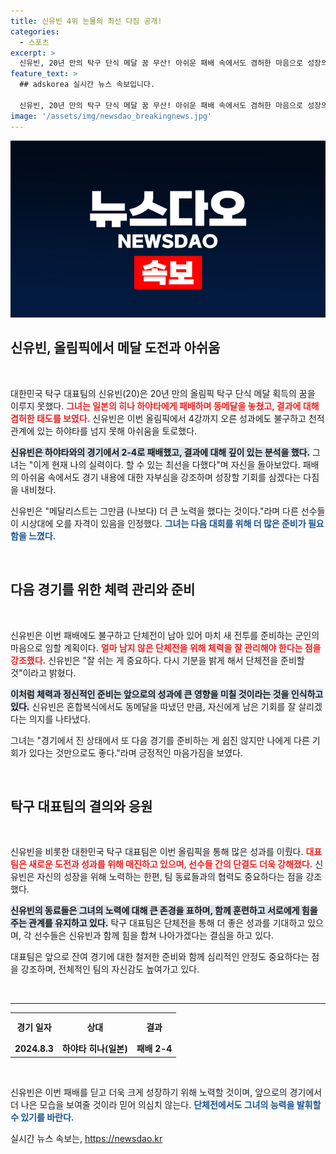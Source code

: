 ```yaml
---
title: 신유빈 4위 눈물의 최선 다짐 공개!
categories:
  - 스포츠
excerpt: >
  신유빈, 20년 만의 탁구 단식 메달 꿈 무산! 아쉬운 패배 속에서도 겸허한 마음으로 성장의 의지 밝혀. 단체전에서의 재도전에 기대감 모은다.
feature_text: >
  ## adskorea 실시간 뉴스 속보입니다.

  신유빈, 20년 만의 탁구 단식 메달 꿈 무산! 아쉬운 패배 속에서도 겸허한 마음으로 성장의 의지 밝혀. 단체전에서의 재도전에 기대감 모은다.
image: '/assets/img/newsdao_breakingnews.jpg'
---
```


<p><img src="/assets/img/newsdao_breakingnews.jpg" alt="adskorea 속보" /></p>

<h2 data-ke-size="size26">신유빈, 올림픽에서 메달 도전과 아쉬움</h2>

<p data-ke-size="size16">&nbsp;</p>

<p>대한민국 탁구 대표팀의 신유빈(20)은 20년 만의 올림픽 탁구 단식 메달 획득의 꿈을 이루지 못했다. <b><span style="color: #ee2323;">그녀는 일본의 히나 하야타에게 패배하며 동메달을 놓쳤고, 결과에 대해 겸허한 태도를 보였다.</span></b> 신유빈은 이번 올림픽에서 4강까지 오른 성과에도 불구하고 천적 관계에 있는 하야타를 넘지 못해 아쉬움을 토로했다. </p>

<p><b><span style="background-color: #21538527;">신유빈은 하야타와의 경기에서 2-4로 패배했고, 결과에 대해 깊이 있는 분석을 했다.</span></b> 그녀는 "이게 현재 나의 실력이다. 할 수 있는 최선을 다했다"며 자신을 돌아보았다. 패배의 아쉬움 속에서도 경기 내용에 대한 자부심을 강조하며 성장할 기회를 삼겠다는 다짐을 내비쳤다.</p>

<p>신유빈은 "메달리스트는 그만큼 (나보다) 더 큰 노력을 했다는 것이다."라며 다른 선수들이 시상대에 오를 자격이 있음을 인정했다. <b><span style="color: #1a5490;">그녀는 다음 대회를 위해 더 많은 준비가 필요함을 느꼈다.</span></b> </p>

<p data-ke-size="size16">&nbsp;</p>

<h2 data-ke-size="size26">다음 경기를 위한 체력 관리와 준비</h2>

<p data-ke-size="size16">&nbsp;</p>

<p>신유빈은 이번 패배에도 불구하고 단체전이 남아 있어 마치 새 전투를 준비하는 군인의 마음으로 임할 계획이다. <b><span style="color: #ee2323;">얼마 남지 않은 단체전을 위해 체력을 잘 관리해야 한다는 점을 강조했다.</span></b> 신유빈은 "잘 쉬는 게 중요하다. 다시 기분을 밝게 해서 단체전을 준비할 것"이라고 밝혔다. </p>

<p><b><span style="background-color: #21538527;">이처럼 체력과 정신적인 준비는 앞으로의 성과에 큰 영향을 미칠 것이라는 것을 인식하고 있다.</span></b> 신유빈은 혼합복식에서도 동메달을 따냈던 만큼, 자신에게 남은 기회를 잘 살리겠다는 의지를 나타냈다.</p>

<p>그녀는 "경기에서 진 상태에서 또 다음 경기를 준비하는 게 쉽진 않지만 나에게 다른 기회가 있다는 것만으로도 좋다."라며 긍정적인 마음가짐을 보였다. </p>

<p data-ke-size="size16">&nbsp;</p>

<h2 data-ke-size="size26">탁구 대표팀의 결의와 응원</h2>

<p data-ke-size="size16">&nbsp;</p>

<p>신유빈을 비롯한 대한민국 탁구 대표팀은 이번 올림픽을 통해 많은 성과를 이뤘다. <b><span style="color: #ee2323;">대표팀은 새로운 도전과 성과를 위해 매진하고 있으며, 선수들 간의 단결도 더욱 강해졌다.</span></b> 신유빈은 자신의 성장을 위해 노력하는 한편, 팀 동료들과의 협력도 중요하다는 점을 강조했다. </p>

<p><b><span style="background-color: #21538527;">신유빈의 동료들은 그녀의 노력에 대해 큰 존경을 표하며, 함께 훈련하고 서로에게 힘을 주는 관계를 유지하고 있다.</span></b> 탁구 대표팀은 단체전을 통해 더 좋은 성과를 기대하고 있으며, 각 선수들은 신유빈과 함께 힘을 합쳐 나아가겠다는 결심을 하고 있다.</p>

<p>대표팀은 앞으로 잔여 경기에 대한 철저한 준비와 함께 심리적인 안정도 중요하다는 점을 강조하며, 전체적인 팀의 자신감도 높여가고 있다. </p>

<p data-ke-size="size16">&nbsp;</p>

<hr>

<table style="width: 100%; border-collapse: collapse;">
  <tr>
    <th style="text-align: center; height: 37px;"><b>경기 일자</b></th>
    <th style="text-align: center; height: 37px;"><b>상대</b></th>
    <th style="text-align: center; height: 37px;"><b>결과</b></th>
  </tr>
  <tr>
    <td style="text-align: center; height: 17px;"><b>2024.8.3</b></td>
    <td style="text-align: center; height: 17px;"><b>하야타 히나(일본)</b></td>
    <td style="text-align: center; height: 17px;"><b>패배 2-4</b></td>
  </tr>
</table>

<p data-ke-size="size16">&nbsp;</p>

<p>신유빈은 이번 패배를 딛고 더욱 크게 성장하기 위해 노력할 것이며, 앞으로의 경기에서 더 나은 모습을 보여줄 것이라 믿어 의심치 않는다. <b><span style="color: #1a5490;">단체전에서도 그녀의 능력을 발휘할 수 있기를 바란다.</span></b></p>
실시간 뉴스 속보는, <a href="https://newsdao.kr" rel="dofollow">https://newsdao.kr</a>


